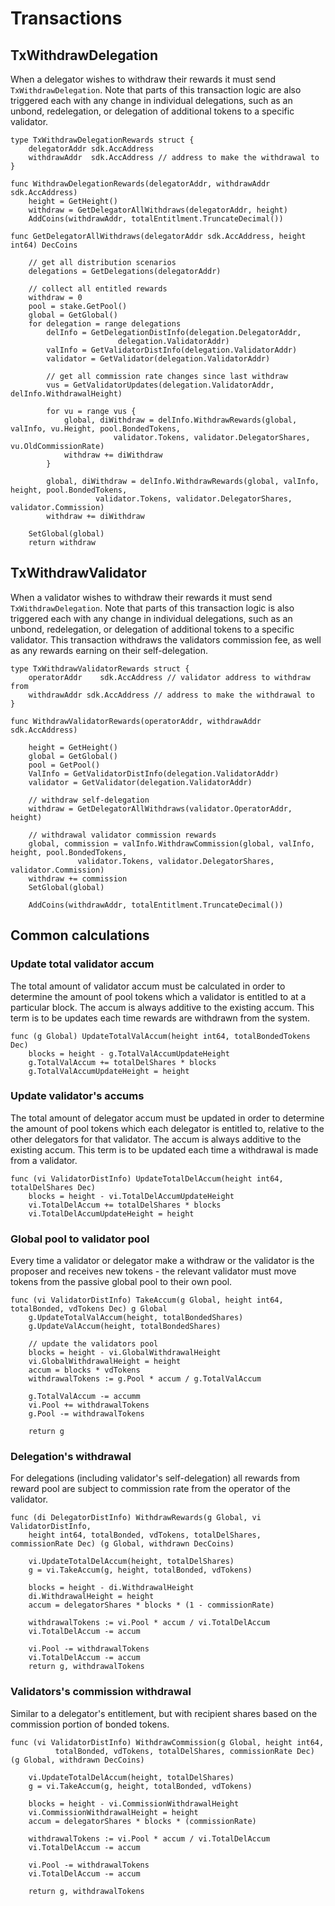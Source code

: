 # Transactions

## TxWithdrawDelegation

When a delegator wishes to withdraw their rewards it must send
`TxWithdrawDelegation`. Note that parts of this transaction logic are also
triggered each with any change in individual delegations, such as an unbond,
redelegation, or delegation of additional tokens to a specific validator.  

```golang
type TxWithdrawDelegationRewards struct {
    delegatorAddr sdk.AccAddress
    withdrawAddr  sdk.AccAddress // address to make the withdrawal to
}

func WithdrawDelegationRewards(delegatorAddr, withdrawAddr sdk.AccAddress) 
    height = GetHeight()
    withdraw = GetDelegatorAllWithdraws(delegatorAddr, height)
    AddCoins(withdrawAddr, totalEntitlment.TruncateDecimal())

func GetDelegatorAllWithdraws(delegatorAddr sdk.AccAddress, height int64) DecCoins
    
    // get all distribution scenarios
    delegations = GetDelegations(delegatorAddr)
        
    // collect all entitled rewards
    withdraw = 0
    pool = stake.GetPool() 
    global = GetGlobal() 
    for delegation = range delegations 
        delInfo = GetDelegationDistInfo(delegation.DelegatorAddr,
                        delegation.ValidatorAddr)
        valInfo = GetValidatorDistInfo(delegation.ValidatorAddr)
        validator = GetValidator(delegation.ValidatorAddr)

        // get all commission rate changes since last withdraw
        vus = GetValidatorUpdates(delegation.ValidatorAddr, delInfo.WithdrawalHeight) 
        
        for vu = range vus {
            global, diWithdraw = delInfo.WithdrawRewards(global, valInfo, vu.Height, pool.BondedTokens, 
                       validator.Tokens, validator.DelegatorShares, vu.OldCommissionRate)
            withdraw += diWithdraw
        }

        global, diWithdraw = delInfo.WithdrawRewards(global, valInfo, height, pool.BondedTokens, 
                   validator.Tokens, validator.DelegatorShares, validator.Commission)
        withdraw += diWithdraw

    SetGlobal(global) 
    return withdraw
```

## TxWithdrawValidator

When a validator wishes to withdraw their rewards it must send
`TxWithdrawDelegation`. Note that parts of this transaction logic is also
triggered each with any change in individual delegations, such as an unbond,
redelegation, or delegation of additional tokens to a specific validator. This
transaction withdraws the validators commission fee, as well as any rewards
earning on their self-delegation. 

```
type TxWithdrawValidatorRewards struct {
    operatorAddr    sdk.AccAddress // validator address to withdraw from 
    withdrawAddr sdk.AccAddress // address to make the withdrawal to
}

func WithdrawValidatorRewards(operatorAddr, withdrawAddr sdk.AccAddress)

    height = GetHeight()
    global = GetGlobal() 
    pool = GetPool() 
    ValInfo = GetValidatorDistInfo(delegation.ValidatorAddr)
    validator = GetValidator(delegation.ValidatorAddr)

    // withdraw self-delegation
    withdraw = GetDelegatorAllWithdraws(validator.OperatorAddr, height)

    // withdrawal validator commission rewards
    global, commission = valInfo.WithdrawCommission(global, valInfo, height, pool.BondedTokens, 
               validator.Tokens, validator.DelegatorShares, validator.Commission)
    withdraw += commission
    SetGlobal(global) 

    AddCoins(withdrawAddr, totalEntitlment.TruncateDecimal())
```
    
## Common calculations 

### Update total validator accum

The total amount of validator accum must be calculated in order to determine
the amount of pool tokens which a validator is entitled to at a particular
block. The accum is always additive to the existing accum. This term is to be
updates each time rewards are withdrawn from the system. 

``` 
func (g Global) UpdateTotalValAccum(height int64, totalBondedTokens Dec) 
    blocks = height - g.TotalValAccumUpdateHeight
    g.TotalValAccum += totalDelShares * blocks
    g.TotalValAccumUpdateHeight = height
```

### Update validator's accums

The total amount of delegator accum must be updated in order to determine the
amount of pool tokens which each delegator is entitled to, relative to the
other delegators for that validator. The accum is always additive to
the existing accum. This term is to be updated each time a
withdrawal is made from a validator. 

``` 
func (vi ValidatorDistInfo) UpdateTotalDelAccum(height int64, totalDelShares Dec) 
    blocks = height - vi.TotalDelAccumUpdateHeight
    vi.TotalDelAccum += totalDelShares * blocks
    vi.TotalDelAccumUpdateHeight = height
```

### Global pool to validator pool

Every time a validator or delegator make a withdraw or the validator is the
proposer and receives new tokens - the relevant validator must move tokens from
the passive global pool to their own pool. 

``` 
func (vi ValidatorDistInfo) TakeAccum(g Global, height int64, totalBonded, vdTokens Dec) g Global
    g.UpdateTotalValAccum(height, totalBondedShares)
    g.UpdateValAccum(height, totalBondedShares)
    
    // update the validators pool
    blocks = height - vi.GlobalWithdrawalHeight
    vi.GlobalWithdrawalHeight = height
    accum = blocks * vdTokens
    withdrawalTokens := g.Pool * accum / g.TotalValAccum 
    
    g.TotalValAccum -= accumm
    vi.Pool += withdrawalTokens
    g.Pool -= withdrawalTokens

    return g
```


### Delegation's withdrawal

For delegations (including validator's self-delegation) all rewards from reward pool
are subject to commission rate from the operator of the validator. 

```
func (di DelegatorDistInfo) WithdrawRewards(g Global, vi ValidatorDistInfo,
    height int64, totalBonded, vdTokens, totalDelShares, commissionRate Dec) (g Global, withdrawn DecCoins)

    vi.UpdateTotalDelAccum(height, totalDelShares) 
    g = vi.TakeAccum(g, height, totalBonded, vdTokens) 
    
    blocks = height - di.WithdrawalHeight
    di.WithdrawalHeight = height
    accum = delegatorShares * blocks * (1 - commissionRate)
     
    withdrawalTokens := vi.Pool * accum / vi.TotalDelAccum
    vi.TotalDelAccum -= accum

    vi.Pool -= withdrawalTokens
    vi.TotalDelAccum -= accum
    return g, withdrawalTokens

```

### Validators's commission withdrawal

Similar to a delegator's entitlement, but with recipient shares based on the
commission portion of bonded tokens.

```
func (vi ValidatorDistInfo) WithdrawCommission(g Global, height int64, 
          totalBonded, vdTokens, totalDelShares, commissionRate Dec) (g Global, withdrawn DecCoins)

    vi.UpdateTotalDelAccum(height, totalDelShares) 
    g = vi.TakeAccum(g, height, totalBonded, vdTokens) 
    
    blocks = height - vi.CommissionWithdrawalHeight
    vi.CommissionWithdrawalHeight = height
    accum = delegatorShares * blocks * (commissionRate)
     
    withdrawalTokens := vi.Pool * accum / vi.TotalDelAccum
    vi.TotalDelAccum -= accum

    vi.Pool -= withdrawalTokens
    vi.TotalDelAccum -= accum

    return g, withdrawalTokens
```
